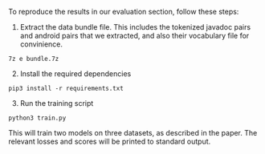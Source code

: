 To reproduce the results in our evaluation section, follow these steps:

1. Extract the data bundle file.
This includes the tokenized javadoc pairs and android pairs that we extracted,
and also their vocabulary file for convinience.
```
7z e bundle.7z
```

2. Install the required dependencies
```
pip3 install -r requirements.txt
```

3. Run the training script
```
python3 train.py
```
This will train two models on three datasets, as described in the paper.
The relevant losses and scores will be printed to standard output.
